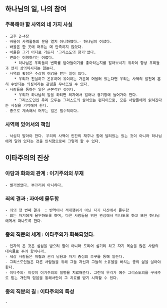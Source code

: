 ## 하나님의 일, 나의 참여

### 주목해야 할 사역의 네 가지 사실
    - 고후 2-4장
    - 바울이 사역활동의 문을 열지 아니하였다.- 하나님이 여셨다.
    - 바울은 한 곳에 머무는 데 만족하지 않았다.
    - 바울은 그가 어디로 가든지 '그리스도의 향기'였다.
    - 변화는 이행하기는 어렵다.
        * 하나님은 우리들이 변화를 받아들이기를 좋아하는지를 알아보시기 위하여 항상 우리들과 먼저 상의하시지는 않는다.
    - 사역의 확장은 수상히 여김을 받는 일이 있다.
        * 우리가 진실하고 온유하며 유이하는 가운데 머물러 있는다면 우리는 사역의 발전에 흔히 수반되는 의심이라는 관념을 무너뜨릴 수 있다.
    - 사람들을 통하는 일은 근본적인 것이다.
        * 우리가 하나님의 일을 하려면 의자에서 일어나 경기장에 들어가야 한다.
        * 그리스도인인 우리 모두는 그리스도의 살아있는 편지이므로, 모든 사람들에게 읽혀진다는 사실을 기억해야 한다.
    - 종으로 계속해서 머무는 일은 필수적이다.

### 사역에 있어서의 책임
    - 낙심치 말아야 한다. 우리의 사역이 인간의 재주나 힘에 달려있는 있는 것이 아니라 하나님에게 달려 있다는 것을 인식함으로써 그렇게 할 수 있다.

## 이타주의의 진상

### 아담과 화와의 관계 : 이기주의의 부재
    - 벌거벗었다. 부끄러워 아니하다.

### 죄의 결과 : 자아에 몰두함
    - 죄의 첫 번째 결과  : 반역이나 적대행위가 아닌 자기 자신에서 몰두함
    - 죄는 자기에게 몰두하도록 하며, 다른 사람들을 위한 관심에서 떠나도록 하고 또한 하나님에게서 떠나도록 한다.

### 종의 직문의 세계 : 이타주의가 회복되었다.
    - 인자의 온 것은 섬심을 받으려 함이 아니라 도리어 섬기려 하고 자기 목숨을 많은 사람의 대속물로 주려 함이니라.
    - 세상 사람들은 위협과 권리 남용과 자기 중심의 추구를 통해 일한다.
    - 그리스도인들은 다른 사람들을 위해 그들 자신과 그들의 소유물을 바치는 종의 삷을 살아야 한다.
    - 이타주의- 이것이 이기주의의 질병을 치료해준다. 그런데 우리가 예수 그리스도의를 구세주로 믿는 개인적 믿음을 통해서만이 그 치료를 받기 시작할 수 있다.

### 종의 직분의 길 : 이타주의의 특성
    - 




